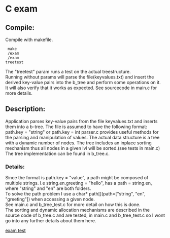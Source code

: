 # C exam #

## Compile: ##
Compile with makefile.

<code> make </code> <br>
<code> /exam </code> <br>
<code> /exam treetest </code> <br>

The "treetest" param runs a test on the actual treestructure. <br>
Running without params will parse the file(keyvalues.txt) and insert the derived 
key-value pairs into the b_tree and perform some operations on it. <br>
It will also verify that it works as expected. See sourcecode in main.c for more details.


## Description: ##
Application parses key-value pairs from the file keyvalues.txt and inserts them into a b-tree.
The file is assumed to have the following format:  path.key = "string" or path.key = int
parser.c provides useful methods for the parsing and manipulation of values.
The actual data structure is a tree with a dynamic number of nodes.
The tree includes an inplace sorting mechanism thus all nodes in a given lvl will be sorted.(see tests in main.c)
The tree implementation can be found in b_tree.c.

### Details: ### 
Since the format is path.key = "value", a path might be composed of multiple strings. 
I.e string.en.greeting = "hello", has a path = string.en, where "string" and "en"
are both folders. <br>
To solve the path problem I use a char* path[](path=["string", "en", "greeting"]) 
when accessing a given node. 
<br>
See main.c and b_tree_test.c for more detail on how this is done.
<br>
The sorting and dynamic allocation mechanisms are described in the source code of
b_tree.c and are tested, in main.c and b_tree_test.c so I wont go into any further
details about them here. 

[exam test](PG3400%20Home%20Exam%202017.pdf)
